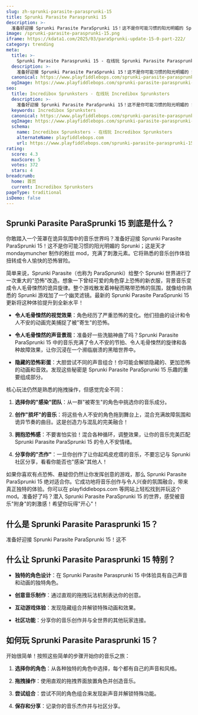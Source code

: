 ```yaml
---
slug: zh-sprunki-parasite-parasprunki-15
title: Sprunki Parasite Parasprunki 15
description: >-
  准备好迎接 Sprunki Parasite ParaSprunki 15！这不是你可能习惯的阳光明媚的 Sprunki；这是天才 mondaymuncher 制作的粉丝 mod，充满了刺激元素。它将熟悉的音乐创作体验扭转成令人愉快的恐怖冒险。
image: /sprunki-parasite-parasprunki-15.png
iframe: https://kdata1.com/2025/03/paraSprunki-update-15-0-part-222/
category: trending
meta:
  title: >-
    Sprunki Parasite Parasprunki 15 - 在线玩 Sprunki Parasite Parasprunki 15
  description: >-
    准备好迎接 Sprunki Parasite ParaSprunki 15！这不是你可能习惯的阳光明媚的 Sprunki；这是天才 mondaymuncher 制作的粉丝 mod，充满了刺激元素。它将熟悉的音乐创作体验扭转成令人愉快的恐怖冒险。
  canonical: https://www.playfiddlebops.com/sprunki-parasite-parasprunki-15/
  ogImage: https://www.playfiddlebops.com/sprunki-parasite-parasprunki-15.png
seo:
  title: Incredibox Sprunksters - 在线玩 Incredibox Sprunksters
  description: >-
    准备好迎接 Sprunki Parasite ParaSprunki 15！这不是你可能习惯的阳光明媚的 Sprunki；这是天才 mondaymuncher 制作的粉丝 mod，充满了刺激元素。它将熟悉的音乐创作体验扭转成令人愉快的恐怖冒险。
  keywords: Incredibox Sprunksters
  canonical: https://www.playfiddlebops.com/sprunki-parasite-parasprunki-15/
  ogImage: https://www.playfiddlebops.com/sprunki-parasite-parasprunki-15.png
  schema:
    name: Incredibox Sprunksters - 在线玩 Incredibox Sprunksters
    alternateName: playfiddlebops.com
    url: https://www.playfiddlebops.com/sprunki-parasite-parasprunki-15/
rating:
  score: 4.3
  maxScore: 5
  votes: 372
  stars: 4
breadcrumb:
  home: 首页
  current: Incredibox Sprunksters
pageType: traditional
isDemo: false
---
```


## Sprunki Parasite ParaSprunki 15 到底是什么？

你敢踏入一个笼罩在诡异氛围中的音乐世界吗？准备好迎接 Sprunki Parasite ParaSprunki 15！这不是你可能习惯的阳光明媚的 Sprunki；这是天才 mondaymuncher 制作的粉丝 mod，充满了刺激元素。它将熟悉的音乐创作体验扭转成令人愉快的恐怖冒险。

简单来说，Sprunki Parasite（也称为 ParaSprunki）给整个 Sprunki 世界进行了一次重大的"恐怖"改造。想象一下曾经可爱的角色穿上恐怖的新衣服，背景音乐变成令人毛骨悚然的诡异旋律。整个游戏散发着神秘而略带恐怖的氛围，就像给你熟悉的 Sprunki 游戏加了一个幽灵滤镜。最新的 Sprunki Parasite ParaSprunki 15 更新将这种体验提升到全新水平！

- **令人毛骨悚然的视觉效果**：角色经历了严重恐怖的变化。他们扭曲的设计和令人不安的动画完美捕捉了被"寄生"的恐怖。

- **令人毛骨悚然的声音景观**：准备好一些洗脑神曲了吗？Sprunki Parasite ParaSprunki 15 中的音乐充满了令人不安的节拍、令人毛骨悚然的旋律和各种故障效果，让你沉浸在一个濒临崩溃的黑暗世界中。

- **隐藏的恐怖彩蛋**：大胆尝试不同的声音组合！你可能会解锁隐藏的、更加恐怖的动画和音效。发现这些秘密是 Sprunki Parasite ParaSprunki 15 乐趣的重要组成部分。

核心玩法仍然是熟悉的拖拽操作，但感觉完全不同：

1. **选择你的"感染"团队**：从一群"被寄生"的角色中挑选你的音乐成分。

1. **创作"损坏"的音乐**：将这些令人不安的角色拖到舞台上，混合充满故障氛围和诡异节奏的曲目。这是创造力与混乱的完美融合！

1. **拥抱恐怖感**：不要害怕实验！混合各种循环，调整效果，让你的音乐完美匹配 Sprunki Parasite ParaSprunki 15 的令人不安情绪。

1. **分享你的"杰作"**：一旦你创作了让你起鸡皮疙瘩的音乐，不要忘记与 Sprunki 社区分享，看看你能否也"感染"其他人！

如果你喜欢有点恐怖、悬疑但仍然让你发挥创意的游戏，那么 Sprunki Parasite ParaSprunki 15 绝对适合你。它成功地将音乐创作与令人兴奋的氛围融合，带来真正独特的体验。你可以在 playfiddlebops.com 等网站上轻松找到并玩这个 mod。准备好了吗？潜入 Sprunki Parasite ParaSprunki 15 的世界，感受被音乐"附身"的刺激感！希望你玩得"开心"！

## 什么是 Sprunki Parasite Parasprunki 15？

准备好迎接 Sprunki Parasite ParaSprunki 15！这不

## 什么让 Sprunki Parasite Parasprunki 15 特别？

- **独特的角色设计**：在 Sprunki Parasite Parasprunki 15 中体验具有自己声音和动画的独特角色。

- **创意音乐制作**：通过直观的拖拽玩法机制表达你的创意。

- **互动游戏体验**：发现隐藏组合并解锁特殊动画和效果。

- **社区功能**：分享你的音乐创作并与全世界的其他玩家连接。

## 如何玩 Sprunki Parasite Parasprunki 15？

开始很简单！按照这些简单的步骤开始你的音乐之旅：

1. **选择你的角色**：从各种独特的角色中选择，每个都有自己的声音和风格。

1. **拖拽操作**：使用直观的拖拽界面放置角色并创造音乐。

1. **尝试组合**：尝试不同的角色组合来发现新声音并解锁特殊功能。

1. **保存和分享**：记录你的音乐杰作并与社区分享。